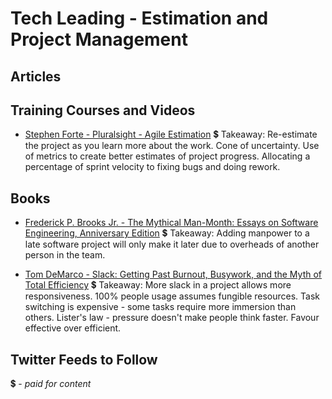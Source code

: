 # Tech Leading - Estimation and Project Management

## Articles


## Training Courses and Videos

- [Stephen Forte - Pluralsight - Agile Estimation](https://app.pluralsight.com/library/courses/agile-estimation/table-of-contents) 💲
Takeaway: Re-estimate the project as you learn more about the work. Cone of uncertainty. Use of metrics to create better estimates of project progress. Allocating a percentage of sprint velocity to fixing bugs and doing rework.

## Books

- [Frederick P. Brooks Jr. - The Mythical Man-Month: Essays on Software Engineering, Anniversary Edition](https://www.amazon.com/Mythical-Man-Month-Software-Engineering-Anniversary/dp/0201835959) 💲
Takeaway: Adding manpower to a late software project will only make it later due to overheads of another person in the team. 

- [Tom DeMarco - Slack: Getting Past Burnout, Busywork, and the Myth of Total Efficiency](https://www.amazon.com/Slack-Getting-Burnout-Busywork-Efficiency/dp/0767907698) 💲
Takeaway: More slack in a project allows more responsiveness. 100% people usage assumes fungible resources. Task switching is expensive - some tasks require more immersion than others. Lister's law - pressure doesn't make people think faster. Favour effective over efficient.

## Twitter Feeds to Follow


💲 - *paid for content*